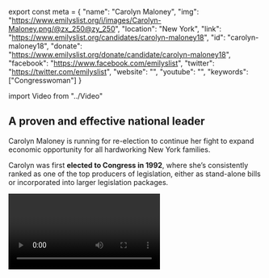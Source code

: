 export const meta = {
  "name": "Carolyn Maloney",
  "img": "https://www.emilyslist.org/i/images/Carolyn-Maloney.png/@zx_250@zy_250",
  "location": "New York",
  "link": "https://www.emilyslist.org/candidates/carolyn-maloney18",
  "id": "carolyn-maloney18",
  "donate": "https://www.emilyslist.org/donate/candidate/carolyn-maloney18",
  "facebook": "https://www.facebook.com/emilyslist",
  "twitter": "https://twitter.com/emilyslist",
  "website": "",
  "youtube": "",
  "keywords": ["Congresswoman"]
}

import Video from "../Video"

## A proven and effective national leader

Carolyn Maloney is running for re-election to continue her fight to expand economic opportunity for all hardworking New York families.

Carolyn was first **elected to Congress in 1992**, where she’s consistently ranked as one of the top producers of legislation, either as stand-alone bills or incorporated into larger legislation packages.

<Video id="qPJT9am__XM" />

She is a national leader with accomplishments on security, financial services, the economy and women's issues, from securing health care for those suffering from ailments related to 9/11 to authoring the **Credit Cardholders’ Bill of Rights**, which, according to the Consumer Financial Protection Bureau (CFPB), has saved consumers more than $16 billion annually since it was signed into law in 2009.

Carolyn is consistently ranked as one of the **most effective leaders** in the House of Representatives: In 2013, she introduced the fifth highest number of bills of all representatives, and in 2015, the bills she authored had **1,202 co-sponsors** — the second most in all of Congress. Carolyn has been a champion in Washington for women and working families for more than two decades.


## A tenacious champion for working families

Carolyn is running to continue her career-long fight to expand economic opportunity so that all of New York’s working families can thrive. She was the first woman to chair the joint economic committee, a House and Senate panel that examines and addresses the nation’s most pressing economic issues — in that role, she became just one of just a handful of women in history to chair a Congressional committee. She is currently a senior member of the House financial services committee, where she has stood up to the credit and banking industries to fight for working families. Carolyn has also been a fierce advocate for health care, from passing legislation that provides annual mammograms for women on Medicare to creating women’s health offices in five federal agencies that were incorporated as part of the landmark Affordable Care Act. Carolyn is a courageous fighter for survivors of sexual violence: She is co-chair of the Congressional Caucus on Human Trafficking, and she authored the Debbie Smith Act, which increases funding for law enforcement to process DNA rape kits and has been called “the most important anti-rape legislation in history.” At a time when working families are under attack from the Trump administration and Congressional Republicans like never before, Carolyn is a fearless defender for New Yorkers and all Americans.

## An Empire State leader we cannot take for granted

In 2018, Carolyn is running for re-election — and the stakes for our country are simply too high for us to take her leadership for granted. Fortunately, Carolyn and key members of New York’s legislative leadership are working to position New York as one of the strongest defenses we have against the president’s extreme and divisive agenda — and we need Carolyn to continue leading that defense in Washington. Just as she has always fought for us, let’s show Carolyn the full support of the EMILY’s List community — now more than five million members strong — and help her continue her record of outstanding service for women and families in New York and across the country.

